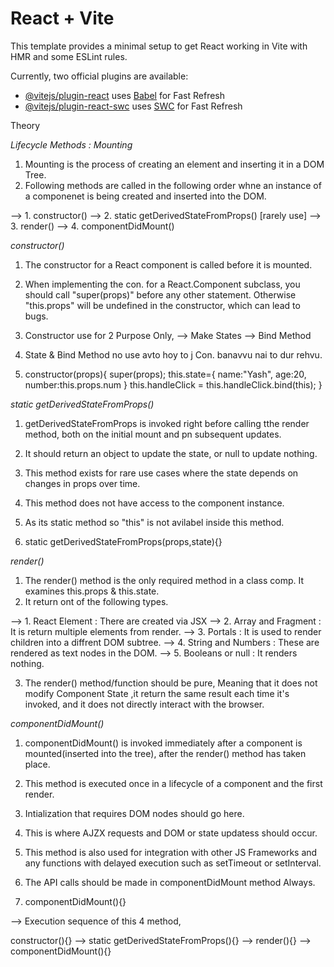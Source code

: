 # React + Vite

This template provides a minimal setup to get React working in Vite with HMR and some ESLint rules.

Currently, two official plugins are available:

- [@vitejs/plugin-react](https://github.com/vitejs/vite-plugin-react/blob/main/packages/plugin-react/README.md) uses [Babel](https://babeljs.io/) for Fast Refresh
- [@vitejs/plugin-react-swc](https://github.com/vitejs/vite-plugin-react-swc) uses [SWC](https://swc.rs/) for Fast Refresh


Theory

_Lifecycle Methods : Mounting_

1. Mounting is the process of creating an element and inserting it in a DOM Tree.
2. Following methods are called in the following order whne an instance of a componenet is being created and inserted into the DOM.


--> 1. constructor()
--> 2. static getDerivedStateFromProps() [rarely use]
--> 3. render()
--> 4. componentDidMount()


_constructor()_

1. The constructor for a React component is called before it is mounted.
2. When implementing the con. for a React.Component subclass, you should call "super(props)" before any other statement. Otherwise "this.props" will be undefined in the constructor, which can lead to bugs.
3. Constructor use for 2 Purpose Only,
--> Make States
--> Bind Method
4. State & Bind Method no use avto hoy to j Con. banavvu nai to dur rehvu.

5. constructor(props){
    super(props);
    this.state={
        name:"Yash",
        age:20,
        number:this.props.num
    }
    this.handleClick = this.handleClick.bind(this);
} 


_static getDerivedStateFromProps()_

1. getDerivedStateFromProps is invoked right before calling tthe render method, both on the initial mount and pn subsequent updates. 
2. It should return an object to update the state, or null to update nothing. 
3. This method exists for rare use cases where the state depends on changes in props over time. 
4. This method does not have access to the component instance.
5. As its static method so "this" is not avilabel inside this method.

5. static getDerivedStateFromProps(props,state){}


_render()_

1. The render() method is the only required method in a class comp. It examines this.props & this.state.
2. It return ont of the following types.

--> 1. React Element :  There are created via JSX
--> 2. Array and Fragment : It is return multiple elements from render.
--> 3. Portals : It is used to render children into a diffrent DOM subtree.
--> 4. String and Numbers : These are rendered as text nodes in the DOM.
--> 5. Booleans or null : It renders nothing.

3. The render() method/function should be pure, Meaning that it does not modify Component State ,it return the same result each time it's invoked, and it does not directly interact with the browser.


_componentDidMount()_

1. componentDidMount() is invoked immediately after a component is mounted(inserted into the tree), after the render() method has taken place.
2. This method is executed once in a lifecycle of a component and the first render.
3. Intialization that requires DOM nodes should go here.
4. This is where AJZX requests and DOM or state updatess should occur.
5. This method is also used for integration with other JS Frameworks and any functions with delayed execution such as setTimeout or setInterval.
6. The API calls should be made in componentDidMount method Always.

7. componentDidMount(){}


--> Execution sequence of this 4 method,

constructor(){} --> static getDerivedStateFromProps(){} --> render(){} --> componentDidMount(){}